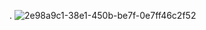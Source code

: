 .
![2e98a9c1-38e1-450b-be7f-0e7ff46c2f52](https://github.com/sherifashraf74/Meme_Task1/assets/104917720/f2a71f8b-63b4-46ab-b08a-33bdbf5bdad3)
